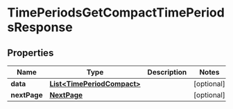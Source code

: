 

# TimePeriodsGetCompactTimePeriodsResponse


## Properties

| Name | Type | Description | Notes |
|------------ | ------------- | ------------- | -------------|
|**data** | [**List&lt;TimePeriodCompact&gt;**](TimePeriodCompact.md) |  |  [optional] |
|**nextPage** | [**NextPage**](NextPage.md) |  |  [optional] |



